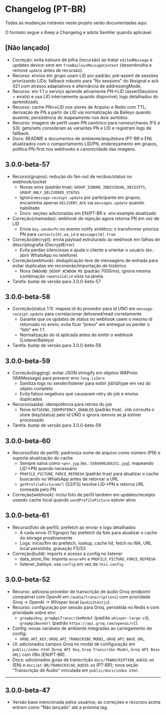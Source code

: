 # Changelog (PT-BR)

Todas as mudanças notáveis neste projeto serão documentadas aqui.

O formato segue o Keep a Changelog e adota SemVer quando aplicável.

## [Não lançado]

- Correção: evita estouro de pilha (recursão) ao tratar `editedMessage` e updates device-sent em `fromBaileysMessageContent` (desembrulha e remove `update` antes de recursão).
- Recurso: envios em grupo usam LID por padrão; pré-assert de sessões priorizando LIDs; fallback robusto para "No sessions" do libsignal e ack 421 com atrasos adaptativos e alternância de addressingMode.
- Recurso: em 1:1 o serviço aprende ativamente PN→LID (assertSessions + exists) e usa LID internamente quando disponível; logs detalhados do aprendizado.
- Recurso: cache PN↔LID nos stores de Arquivo e Redis com TTL; derivação de PN a partir de LID via normalização da Baileys quando ausente; persistência do mapeamento nos dois sentidos.
- Recurso: imagens de perfil usam PN canônico para nomes/chaves (FS e S3); gets/sets consideram as variantes PN e LID e registram logs de fallback.
- Docs: README e documentos de ambiente/arquitetura (PT-BR e EN) atualizados com o comportamento LID/PN, endereçamento em grupos, política PN-first nos webhooks e canonicidade das imagens.

## 3.0.0-beta-57

- Recurso(grupos): redução do fan-out de recibos/status no webhook/socket
  - Novas envs (padrão true): `GROUP_IGNORE_INDIVIDUAL_RECEIPTS`, `GROUP_ONLY_DELIVERED_STATUS`
  - Ignora `message-receipt.update` por participante em grupos; encaminha apenas `DELIVERY_ACK` via `messages.update` quando habilitado
  - Docs: seções adicionadas em EN/PT-BR e .env.example atualizado
- Correção(chamadas): webhook de rejeição agora retorna PN em vez de LID
  - Envia `key.senderPn` no evento notify sintético; o transformer prioriza PN para `contacts[0].wa_id` e `messages[0].from`
- Correção(decrypt): envia payload estruturado ao webhook em falhas de descriptografia (DecryptError)
  - Evita perdas silenciosas e ajuda o cliente a orientar o usuário (ex.: abrir WhatsApp no telefone)
- Correção(webhook): deduplicação leve de mensagens de entrada para evitar duplicatas em reconexão/importação de histórico
  - Nova `INBOUND_DEDUP_WINDOW_MS` (padrão 7000ms); ignora mesma combinação `remoteJid|id` vista na janela
- Tarefa: bump de versão para 3.0.0-beta-57

## 3.0.0-beta-58

- Correção(status 1:1): mapeia id do provedor para id UNO em `message-receipt.update` para correlacionar delivered/read corretamente
  - Garante que os updates de status no webhook usem o mesmo id retornado no envio; evita ficar “preso” em entregue ou perder o “lido” em 1:1
  - Normalização do id aplicada antes de emitir o webhook (ListenerBaileys)
- Tarefa: bump de versão para 3.0.0-beta-58

## 3.0.0-beta-59

- Correção(logging): evitar JSON.stringify em objetos WAProto (WAMessage) para prevenir erro `long.isZero`
  - Sanitiza logs no sender/listener para exibir jid/id/type em vez do objeto completo
  - Evita falsos negativos que causavam retry do job e envios duplicados
- Recurso(saída): idempotência para retries do job
  - Nova `OUTGOING_IDEMPOTENCY_ENABLED` (padrão true). Job consulta o store (key/status) pelo id UNO e ignora reenvio se já estiver processado
- Tarefa: bump de versão para 3.0.0-beta-59

## 3.0.0-beta-60

- Recurso(foto de perfil): padroniza nome de arquivo como número (PN) e suporta atualização do cache
  - Sempre salva como `<pn>.jpg` (ex.: `5566996269251.jpg`), mapeando LID→PN quando necessário
  - `PROFILE_PICTURE_FORCE_REFRESH` (padrão true) para atualizar o cache buscando no WhatsApp antes de retornar a URL
  - `getProfilePictureUrl` (S3/FS) resolve LID→PN e retorna URL nomeada pelo PN
- Correção(webhook): inclui foto de perfil também em updates/receipts usando cache local quando `sendProfilePicture` estiver ativo

## 3.0.0-beta-61

- Recurso(foto de perfil): prefetch ao enviar e logs detalhados
  - A cada envio (1:1/grupo) faz prefetch da foto para atualizar o cache do storage proativamente
  - Logs: início/fim do prefetch, lookup, cache hit, fetch no WA, URL local persistida, gravação FS/S3
- Correção(build): imports e acesso à config no listener
  - data_store_file: importa `ensurePn` e `PROFILE_PICTURE_FORCE_REFRESH`
  - listener_baileys: usa `config` em vez de `this.config`

## 3.0.0-beta-52

- Recurso: adiciona provedor de transcrição de áudio Groq (endpoint compatível com OpenAI em `/audio/transcriptions`) com prioridade Groq → OpenAI → Whisper local (`audio2textjs`).
- Recurso: configuração por sessão para Groq, persistida no Redis e com prioridade sobre env:
  - `groqApiKey`, `groqApiTranscribeModel` (padrão `whisper-large-v3`), `groqApiBaseUrl` (padrão `https://api.groq.com/openai/v1`).
- Config: novas variáveis de ambiente integradas ao carregamento de config:
  - `GROQ_API_KEY`, `GROQ_API_TRANSCRIBE_MODEL`, `GROQ_API_BASE_URL`.
- UI: adicionados campos Groq no modal de configuração em `public/index.html` (`Groq API Key`, `Groq Transcribe Model`, `Groq API Base URL`) com i18n (EN/PT-BR).
- Docs: adicionados guias de transcrição `docs/TRANSCRIPTION_AUDIO.md` (EN) e `docs/pt-BR/TRANSCRICAO_AUDIO.md` (PT-BR); nova seção “Transcrição de Áudio” vinculada em `public/docs/index.html`.

---

## 3.0.0-beta-47

- Versão base mencionada pelos usuários; as correções e recursos acima entram como "Não lançado" até a próxima tag.

